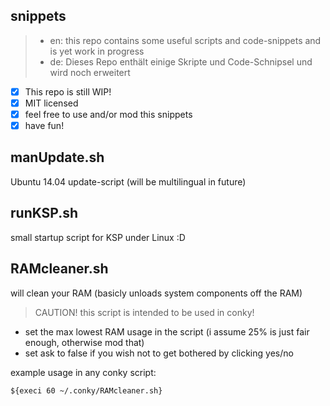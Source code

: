 ## snippets
>* en: this repo contains some useful scripts and code-snippets and is yet work in progress
>* de: Dieses Repo enthält einige Skripte und Code-Schnipsel und wird noch erweitert

- [x] This repo is still WIP!
- [x] MIT licensed
- [x] feel free to use and/or mod this snippets
- [x] have fun!

## manUpdate.sh
Ubuntu 14.04 update-script (will be multilingual in future)

## runKSP.sh
small startup script for KSP under Linux :D

## RAMcleaner.sh
will clean your RAM (basicly unloads system components off the RAM)

>CAUTION! this script is intended to be used in conky!

* set the max lowest RAM usage in the script (i assume 25% is just fair enough, otherwise mod that)
* set ask to false if you wish not to get bothered by clicking yes/no

example usage in any conky script:
```
${execi 60 ~/.conky/RAMcleaner.sh}
```
